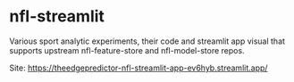 # nfl-streamlit
Various sport analytic experiments, their code and streamlit app visual that supports upstream nfl-feature-store and nfl-model-store repos. 

Site: https://theedgepredictor-nfl-streamlit-app-ev6hyb.streamlit.app/
